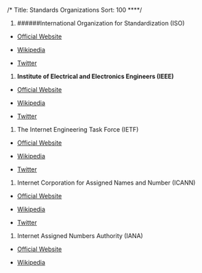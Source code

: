 /*
Title: Standards Organizations
Sort: 100
****/

1. ######International Organization for Standardization (ISO)

  * [Official Website](https://www.iso.org/home.html)

  * [Wikipedia](https://en.wikipedia.org/wiki/International_Organization_for_Standardization)

  * [Twitter](https://twitter.com/isostandards)

1. **Institute of Electrical and Electronics Engineers (IEEE)**

  * [Official Website](https://www.ieee.org/index.html)

  * [Wikipedia](https://en.wikipedia.org/wiki/Institute_of_Electrical_and_Electronics_Engineers)

  * [Twitter](https://twitter.com/IEEEorg)

1. The Internet Engineering Task Force (IETF)

  * [Official Website](https://www.ietf.org/)

  * [Wikipedia](https://en.wikipedia.org/wiki/Internet_Engineering_Task_Force)

  * [Twitter](https://twitter.com/ietf)

1. Internet Corporation for Assigned Names and Number (ICANN)

  * [Official Website](https://www.icann.org/)

  * [Wikipedia](https://en.wikipedia.org/wiki/ICANN)

  * [Twitter](https://twitter.com/ICANN)

1. Internet Assigned Numbers Authority (IANA)

  * [Official Website](https://www.iana.org/)

  * [Wikipedia](https://en.wikipedia.org/wiki/Internet_Assigned_Numbers_Authority)
